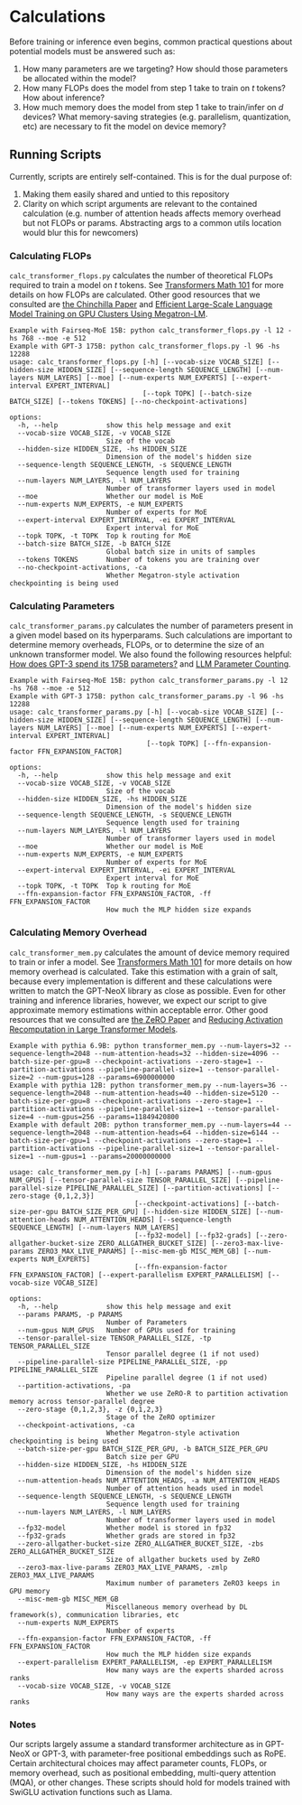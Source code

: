 # Calculations

Before training or inference even begins, common practical questions about potential models must be answered such as:
1. How many parameters are we targeting? How should those parameters be allocated within the model?
2. How many FLOPs does the model from step 1 take to train on *t* tokens? How about inference?
3. How much memory does the model from step 1 take to train/infer on *d* devices? What memory-saving strategies (e.g. parallelism, quantization, etc) are necessary to fit the model on device memory?


## Running Scripts

Currently, scripts are entirely self-contained. This is for the dual purpose of:
1. Making them easily shared and untied to this repository
2. Clarity on which script arguments are relevant to the contained calculation (e.g. number of attention heads affects memory overhead but not FLOPs or params. Abstracting args to a common utils location would blur this for newcomers)


### Calculating FLOPs

`calc_transformer_flops.py` calculates the number of theoretical FLOPs required to train a model on *t* tokens. See [Transformers Math 101](https://blog.eleuther.ai/transformer-math/) for more details on how FLOPs are calculated. Other good resources that we consulted are [the Chinchilla Paper](https://arxiv.org/abs/2203.15556) and [Efficient Large-Scale Language Model Training on GPU Clusters Using Megatron-LM](https://people.eecs.berkeley.edu/~matei/papers/2021/sc_megatron_lm.pdf).

```
Example with Fairseq-MoE 15B: python calc_transformer_flops.py -l 12 -hs 768 --moe -e 512
Example with GPT-3 175B: python calc_transformer_flops.py -l 96 -hs 12288
usage: calc_transformer_flops.py [-h] [--vocab-size VOCAB_SIZE] [--hidden-size HIDDEN_SIZE] [--sequence-length SEQUENCE_LENGTH] [--num-layers NUM_LAYERS] [--moe] [--num-experts NUM_EXPERTS] [--expert-interval EXPERT_INTERVAL]
                                 [--topk TOPK] [--batch-size BATCH_SIZE] [--tokens TOKENS] [--no-checkpoint-activations]

options:
  -h, --help            show this help message and exit
  --vocab-size VOCAB_SIZE, -v VOCAB_SIZE
                        Size of the vocab
  --hidden-size HIDDEN_SIZE, -hs HIDDEN_SIZE
                        Dimension of the model's hidden size
  --sequence-length SEQUENCE_LENGTH, -s SEQUENCE_LENGTH
                        Sequence length used for training
  --num-layers NUM_LAYERS, -l NUM_LAYERS
                        Number of transformer layers used in model
  --moe                 Whether our model is MoE
  --num-experts NUM_EXPERTS, -e NUM_EXPERTS
                        Number of experts for MoE
  --expert-interval EXPERT_INTERVAL, -ei EXPERT_INTERVAL
                        Expert interval for MoE
  --topk TOPK, -t TOPK  Top k routing for MoE
  --batch-size BATCH_SIZE, -b BATCH_SIZE
                        Global batch size in units of samples
  --tokens TOKENS       Number of tokens you are training over
  --no-checkpoint-activations, -ca
                        Whether Megatron-style activation checkpointing is being used
```


### Calculating Parameters

`calc_transformer_params.py` calculates the number of parameters present in a given model based on its hyperparams. Such calculations are important to determine memory overheads, FLOPs, or to determine the size of an unknown transformer model. We also found the following resources helpful: [How does GPT-3 spend its 175B parameters?](https://www.lesswrong.com/posts/3duR8CrvcHywrnhLo/how-does-gpt-3-spend-its-175b-parameters) and [LLM Parameter Counting](https://kipp.ly/transformer-param-count/).

```
Example with Fairseq-MoE 15B: python calc_transformer_params.py -l 12 -hs 768 --moe -e 512
Example with GPT-3 175B: python calc_transformer_params.py -l 96 -hs 12288
usage: calc_transformer_params.py [-h] [--vocab-size VOCAB_SIZE] [--hidden-size HIDDEN_SIZE] [--sequence-length SEQUENCE_LENGTH] [--num-layers NUM_LAYERS] [--moe] [--num-experts NUM_EXPERTS] [--expert-interval EXPERT_INTERVAL]
                                  [--topk TOPK] [--ffn-expansion-factor FFN_EXPANSION_FACTOR]

options:
  -h, --help            show this help message and exit
  --vocab-size VOCAB_SIZE, -v VOCAB_SIZE
                        Size of the vocab
  --hidden-size HIDDEN_SIZE, -hs HIDDEN_SIZE
                        Dimension of the model's hidden size
  --sequence-length SEQUENCE_LENGTH, -s SEQUENCE_LENGTH
                        Sequence length used for training
  --num-layers NUM_LAYERS, -l NUM_LAYERS
                        Number of transformer layers used in model
  --moe                 Whether our model is MoE
  --num-experts NUM_EXPERTS, -e NUM_EXPERTS
                        Number of experts for MoE
  --expert-interval EXPERT_INTERVAL, -ei EXPERT_INTERVAL
                        Expert interval for MoE
  --topk TOPK, -t TOPK  Top k routing for MoE
  --ffn-expansion-factor FFN_EXPANSION_FACTOR, -ff FFN_EXPANSION_FACTOR
                        How much the MLP hidden size expands
```


### Calculating Memory Overhead

`calc_transformer_mem.py` calculates the amount of device memory required to train or infer a model. See [Transformers Math 101](https://blog.eleuther.ai/transformer-math/) for more details on how memory overhead is calculated. Take this estimation with a grain of salt, because every implementation is different and these calculations were written to match the GPT-NeoX library as close as possible. Even for other training and inference libraries, however, we expect our script to give approximate memory estimations within acceptable error. Other good resources that we consulted are [the ZeRO Paper](https://arxiv.org/abs/1910.02054) and [Reducing Activation Recomputation in Large Transformer Models](https://arxiv.org/pdf/2205.05198.pdf).

```
Example with pythia 6.9B: python transformer_mem.py --num-layers=32 --sequence-length=2048 --num-attention-heads=32 --hidden-size=4096 --batch-size-per-gpu=8 --checkpoint-activations --zero-stage=1 --partition-activations --pipeline-parallel-size=1 --tensor-parallel-size=2 --num-gpus=128 --params=6900000000
Example with pythia 12B: python transformer_mem.py --num-layers=36 --sequence-length=2048 --num-attention-heads=40 --hidden-size=5120 --batch-size-per-gpu=8 --checkpoint-activations --zero-stage=1 --partition-activations --pipeline-parallel-size=1 --tensor-parallel-size=4 --num-gpus=256 --params=11849420800
Example with default 20B: python transformer_mem.py --num-layers=44 --sequence-length=2048 --num-attention-heads=64 --hidden-size=6144 --batch-size-per-gpu=1 --checkpoint-activations --zero-stage=1 --partition-activations --pipeline-parallel-size=1 --tensor-parallel-size=1 --num-gpus=1 --params=20000000000

usage: calc_transformer_mem.py [-h] [--params PARAMS] [--num-gpus NUM_GPUS] [--tensor-parallel-size TENSOR_PARALLEL_SIZE] [--pipeline-parallel-size PIPELINE_PARALLEL_SIZE] [--partition-activations] [--zero-stage {0,1,2,3}]
                               [--checkpoint-activations] [--batch-size-per-gpu BATCH_SIZE_PER_GPU] [--hidden-size HIDDEN_SIZE] [--num-attention-heads NUM_ATTENTION_HEADS] [--sequence-length SEQUENCE_LENGTH] [--num-layers NUM_LAYERS]
                               [--fp32-model] [--fp32-grads] [--zero-allgather-bucket-size ZERO_ALLGATHER_BUCKET_SIZE] [--zero3-max-live-params ZERO3_MAX_LIVE_PARAMS] [--misc-mem-gb MISC_MEM_GB] [--num-experts NUM_EXPERTS]
                               [--ffn-expansion-factor FFN_EXPANSION_FACTOR] [--expert-parallelism EXPERT_PARALLELISM] [--vocab-size VOCAB_SIZE]

options:
  -h, --help            show this help message and exit
  --params PARAMS, -p PARAMS
                        Number of Parameters
  --num-gpus NUM_GPUS   Number of GPUs used for training
  --tensor-parallel-size TENSOR_PARALLEL_SIZE, -tp TENSOR_PARALLEL_SIZE
                        Tensor parallel degree (1 if not used)
  --pipeline-parallel-size PIPELINE_PARALLEL_SIZE, -pp PIPELINE_PARALLEL_SIZE
                        Pipeline parallel degree (1 if not used)
  --partition-activations, -pa
                        Whether we use ZeRO-R to partition activation memory across tensor-parallel degree
  --zero-stage {0,1,2,3}, -z {0,1,2,3}
                        Stage of the ZeRO optimizer
  --checkpoint-activations, -ca
                        Whether Megatron-style activation checkpointing is being used
  --batch-size-per-gpu BATCH_SIZE_PER_GPU, -b BATCH_SIZE_PER_GPU
                        Batch size per GPU
  --hidden-size HIDDEN_SIZE, -hs HIDDEN_SIZE
                        Dimension of the model's hidden size
  --num-attention-heads NUM_ATTENTION_HEADS, -a NUM_ATTENTION_HEADS
                        Number of attention heads used in model
  --sequence-length SEQUENCE_LENGTH, -s SEQUENCE_LENGTH
                        Sequence length used for training
  --num-layers NUM_LAYERS, -l NUM_LAYERS
                        Number of transformer layers used in model
  --fp32-model          Whether model is stored in fp32
  --fp32-grads          Whether grads are stored in fp32
  --zero-allgather-bucket-size ZERO_ALLGATHER_BUCKET_SIZE, -zbs ZERO_ALLGATHER_BUCKET_SIZE
                        Size of allgather buckets used by ZeRO
  --zero3-max-live-params ZERO3_MAX_LIVE_PARAMS, -zmlp ZERO3_MAX_LIVE_PARAMS
                        Maximum number of parameters ZeRO3 keeps in GPU memory
  --misc-mem-gb MISC_MEM_GB
                        Miscellaneous memory overhead by DL framework(s), communication libraries, etc
  --num-experts NUM_EXPERTS
                        Number of experts
  --ffn-expansion-factor FFN_EXPANSION_FACTOR, -ff FFN_EXPANSION_FACTOR
                        How much the MLP hidden size expands
  --expert-parallelism EXPERT_PARALLELISM, -ep EXPERT_PARALLELISM
                        How many ways are the experts sharded across ranks
  --vocab-size VOCAB_SIZE, -v VOCAB_SIZE
                        How many ways are the experts sharded across ranks
```


### Notes

Our scripts largely assume a standard transformer architecture as in GPT-NeoX or GPT-3, with parameter-free positional embeddings such as RoPE. Certain architectural choices may affect parameter counts, FLOPs, or memory overhead, such as positional embedding, multi-query attention (MQA), or other changes. These scripts should hold for models trained with SwiGLU activation functions such as Llama. 
